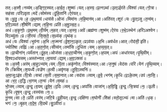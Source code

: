 

  
तत्।अ॒स्मै॒।नव्य॑म्।अ॒ङ्गि॒र॒स्वत्।अ॒र्च॒त॒।शुष्माः॑।यत्।अ॒स्य॒।प्र॒त्नऽथा॑।उ॒त्ऽईर॑ते।विश्वा॑।यत्।गो॒त्रा।सह॑सा।परि॑ऽवृता।मदे॑।सोम॑स्य।दृं॒हि॒तानि॑।ऐर॑यत्॥  
सः।भू॒तु॒।यः।ह॒।प्र॒थ॒माय॑।धाय॑से।ओजः॑।मिमा॑नः।म॒हि॒मान॑म्।आ।अति॑रत्।शूरः॑।यः।यु॒त्ऽसु।त॒न्व॑म्।प॒रि॒ऽव्यत॑।शी॒र्षणि॑।द्याम्।म॒हि॒ना।प्रति॑।अ॒मु॒ञ्च॒त॒॥  
अध॑।अ॒कृ॒णोः॒।प्र॒थ॒मम्।वी॒र्य॑म्।म॒हत्।यत्।अ॒स्य॒।अग्रे॑।ब्रह्म॑णा।शुष्म॑म्।ऐर॑यः।र॒थे॒ऽस्थेन॑।हरि॑ऽअश्वेन।विऽच्यु॑ताः।प्र।जी॒रयः॑।सि॒स्र॒ते॒।स॒ध्र्य॑क्।पृथ॑क्॥  
अध॑।यः।विश्वा॑।भुव॑ना।अ॒भि।म॒ज्मना॑।ई॒शा॒न॒ऽकृत्।प्रऽव॑याः।अ॒भि।अव॑र्धत।आत्।रोद॑सी॒ इति॑।ज्योति॑षा।वह्निः॑।आ।अ॒त॒नो॒त्।सीव्य॑न्।तमां॑सि।दुधि॑ता।सम्।अ॒व्य॒य॒त्॥  
सः।प्रा॒चीना॑न्।पर्व॑तान्।दृं॒ह॒त्।ओज॑सा।अ॒ध॒रा॒चीन॑म्।अ॒कृ॒णो॒त्।अ॒पाम्।अपः॑।अधा॑रयत्।पृ॒थि॒वीम्।वि॒श्वऽधा॑यसम्।अस्त॑भ्नात्।मा॒यया॑।द्याम्।अ॒व॒ऽस्रसः॑॥  
सः।अ॒स्मै॒।अर॑म्।बा॒हुऽभ्या॑म्।यम्।पि॒ता।अकृ॑णोत्।विश्व॑स्मात्।आ।ज॒नुषः॑।वेद॑सः।परि॑।येन॑।पृ॒थि॒व्याम्।नि।क्रिवि॑म्।श॒यध्यै॑।वज्रे॑ण।ह॒त्वी।अवृ॑णक्।तु॒वि॒ऽस्वनिः॑॥  
अ॒मा॒जूःऽइ॑व।पि॒त्रोः।सचा॑।स॒ती।स॒मा॒नात्।आ।सद॑सः।त्वाम्।इ॒ये॒।भग॑म्।कृ॒धि।प्र॒ऽके॒तम्।उप॑।मा॒सि॒।आ।भ॒र॒।द॒द्धि।भा॒गम्।त॒न्वः॑।येन॑।म॒महः॑॥  
भो॒जम्।त्वाम्।इ॒न्द्र॒।व॒यम्।हु॒वे॒म॒।द॒दिः।त्वम्।इ॒न्द्र॒।अपां॑सि।वाजा॑न्।अ॒वि॒ड्ढि।इ॒न्द्र॒।चि॒त्रया॑।नः॒।ऊ॒ती।कृ॒धि।वृ॒ष॒न्।इ॒न्द्र॒।वस्य॑सः।नः॒॥  
नू॒नम्।सा।ते॒।प्रति॑।वर॑म्।जरि॒त्रे।दु॒ही॒यत्।इ॒न्द्र॒।दक्षि॑णा।म॒घोनी॑।शिक्ष॑।स्तो॒तृऽभ्यः॑।मा।अति॑।ध॒क्।भगः॑।नः॒।बृ॒हत्।व॒दे॒म॒।वि॒दथे॑।सु॒ऽवीराः॑॥  
